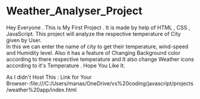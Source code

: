 # Weather_Analyser_Project

Hey Everyone .
This is My First Project .
It is made by help of HTML , CSS , JavaScript. This project will analyze the respective temperature of City given by User.  
In this we can enter the name of city to get their temperature, wind-speed and Humidity level. Also it has a feature of Changing Background color according to there respective temperature and It also change Weather icons according to it's Temperature . Hope You Like It.

As I didn't Host This :
Link for Your Browser-:file:///C:/Users/manas/OneDrive/vs%20coding/javascript/projects/weather%20app/index.html
